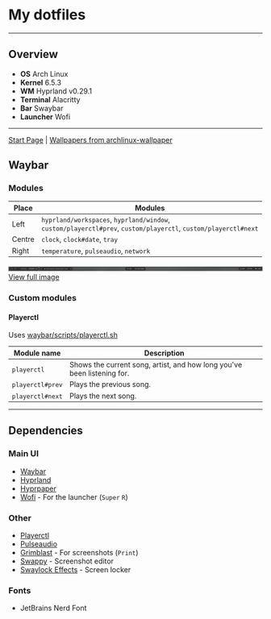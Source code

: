# My dotfiles

--------


## Overview

- **OS** Arch Linux
- **Kernel** 6.5.3
- **WM** Hyprland v0.29.1
- **Terminal** Alacritty
- **Bar** Swaybar
- **Launcher** Wofi

--------

[Start Page](https://github.com/BeauTheBeau/start-page) | [Wallpapers from archlinux-wallpaper](https://roboticoverlords.org/wallpapers/)

## Waybar

### Modules

| Place  | Modules                                                                                                             |
|--------|---------------------------------------------------------------------------------------------------------------------|
| Left   | `hyprland/workspaces`, `hyprland/window`, <br/>`custom/playerctl#prev`, `custom/playerctl`, `custom/playerctl#next` |
| Centre | `clock`, `clock#date`, `tray`                                                                                       |
| Right  | `temperature`, `pulseaudio`, `network`                                                                              |

![img.png](img/waybar.png) [View full image](img/waybar.png)

### Custom modules

#### Playerctl

Uses [waybar/scripts/playerctl.sh](waybar/scripts/playerctl.sh)

| Module name      | Description                                                             |
|------------------|-------------------------------------------------------------------------|
| `playerctl`      | Shows the current song, artist, and how long you've been listening for. |
| `playerctl#prev` | Plays the previous song.                                                |
| `playerctl#next` | Plays the next song.                                                    |

---

## Dependencies

### Main UI
- [Waybar](https://github.com/Alexays/Waybar)
- [Hyprland](https://github.com/hyprwm/Hyprland)
- [Hyprpaper](https://github.com/hyprwm/Hyprpaper)
- [Wofi](https://hg.sr.ht/~scoopta/wofi) - For the launcher (`Super` `R`)


### Other
- [Playerctl](https://github.com/altdesktop/playerctl)
- [Pulseaudio](https://www.freedesktop.org/wiki/Software/PulseAudio/)
- [Grimblast](https://github.com/hyprwm/contrib/tree/main/grimblast) - For screenshots (`Print`)
- [Swappy](https://github.com/jtheoof/swappy) - Screenshot editor
- [Swaylock Effects](https://github.com/mortie/swaylock-effects) - Screen locker

### Fonts
- JetBrains Nerd Font


